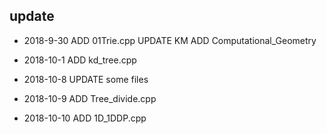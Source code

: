 ## update
+ 2018-9-30 
ADD 01Trie.cpp 
UPDATE KM 
ADD Computational_Geometry

+ 2018-10-1
ADD kd_tree.cpp

+ 2018-10-8
UPDATE some files

+ 2018-10-9
ADD Tree_divide.cpp

+ 2018-10-10
ADD 1D_1DDP.cpp